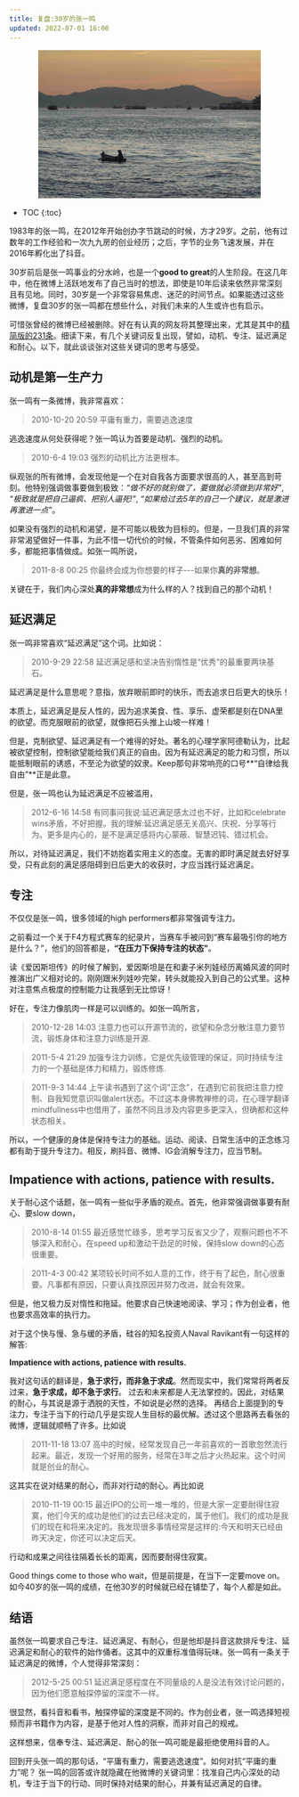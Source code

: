 ```yaml
---
title: 复盘:30岁的张一鸣
updated: 2022-07-01 16:00
---
```


<p align="center">
<img src="/images/boat.jpg" alt="boat" width="400"/>
</p>

* TOC
{:toc}

1983年的张一鸣，在2012年开始创办字节跳动的时候，方才29岁。之前，他有过数年的工作经验和一次九九房的创业经历；之后，字节的业务飞速发展，并在2016年孵化出了抖音。

30岁前后是张一鸣事业的分水岭，也是一个**good to great**的人生阶段。在这几年中，他在微博上活跃地发布了自己当时的想法，即使是10年后读来依然非常深刻且有见地。同时，30岁是一个非常容易焦虑、迷茫的时间节点。如果能透过这些微博，复盘30岁的张一鸣都在想些什么，对我们未来的人生或许也有启示。

可惜张曾经的微博已经被删除。好在有认真的网友将其整理出来，尤其是其中的[精简版的231条]()。细读下来，有几个关键词反复出现，譬如，动机、专注、延迟满足和耐心。以下，就此谈谈张对这些关键词的思考与感受。

<!-- 计算机视觉领域有一个很有名的算法，叫做Vocabulary Tree(词汇树)。我们通过一张图片中一组特征出现的频率来描述这张图片。比如，梵高的画中扭曲的线条的频率就尤其高。通过这种方法，我们也可以对张一鸣的微博建立一个基于词频的词汇数，来辅助为其画像。

通过统计网友整理的[张一鸣的231条精华微博]()，我们可以得到词频排序如下：

1. 专注8
2. 延迟满足7
3. 健康/锻炼6
4. 沟通6
4. 耐心5
5. 行动4
6. 惰性4
6. 欲望/动机3
7. 极致3 -->

## 动机是第一生产力

张一鸣有一条微博，我非常喜欢：

> 2010-10-20 20:59 平庸有重力，需要逃逸速度

逃逸速度从何处获得呢？张一鸣认为首要是动机、强烈的动机。

> 2010-6-4 19:03 强烈的动机比方法更根本。

纵观张的所有微博，会发现他是一个在对自我各方面要求很高的人，甚至高到苛刻。他特别强调做事要做到极致：_“做不好的就别做了，要做就必须做到非常好”_, _“极致就是把自己逼疯、把别人逼死!”_, _“如果给过去5年的自己一个建议，就是激进再激进一点”_。

如果没有强烈的动机和渴望，是不可能以极致为目标的。但是，一旦我们真的非常非常渴望做好一件事，为此不惜一切代价的时候，不管条件如何恶劣、困难如何多，都能把事情做成。如张一鸣所说，

> 2011-8-8 00:25 你最终会成为你想要的样子---如果你**真的非常想**。

关键在于，我们内心深处**真的非常想**成为什么样的人？找到自己的那个动机！

## 延迟满足 

张一鸣非常喜欢“延迟满足”这个词。比如说：

> 2010-9-29 22:58 延迟满足感和坚决告别惰性是“优秀”的最重要两块基石。

延迟满足是什么意思呢？意指，放弃眼前即时的快乐，而去追求日后更大的快乐！

本质上，延迟满足是反人性的，因为追求美食、性、享乐、虚荣都是刻在DNA里的欲望。而克服眼前的欲望，就像把石头推上山坡一样难！

但是，克制欲望、延迟满足有一个难得的好处。著名的心理学家阿德勒认为，比起被欲望控制，控制欲望能给我们真正的自由。因为有延迟满足的能力和习惯，所以能抵制眼前的诱惑，不至沦为欲望的奴隶。Keep那句非常响亮的口号**“自律给我自由”**正是此意。

但是，张一鸣也认为延迟满足不应被滥用，

> 2012-6-16 14:58 有同事问我说:延迟满足感太过也不好，比如和celebrate wins矛盾，不好把握。我的理解:延迟满足感无关高兴、庆祝、分享等行为。更多是内心的，是不是满足感将内心蒙蔽、智慧迟钝、错过机会。

所以，对待延迟满足，我们不妨抱着实用主义的态度。无害的即时满足就去好好享受，只有此刻的满足感阻碍到日后更大的收获时，才应当践行延迟满足。



## 专注

不仅仅是张一鸣，很多领域的high performers都非常强调专注力。

之前看过一个关于F4方程式赛车的纪录片，当赛车手被问到“赛车最吸引你的地方是什么？”，他们的回答都是，**“在压力下保持专注的状态”**。

读《爱因斯坦传》的时候了解到，爱因斯坦是在和妻子米列娃经历离婚风波的同时推演出广义相对论的。刚刚跟米列娃吵完架，转头就能投入到自己的公式里。这种对注意焦点极度的控制能力让我感到无比惊讶！

<!-- 尤其是遇到阻碍的时候，像一束激光一样聚焦于当下的问题，抛弃杂念，似乎是最优的解法。 -->

好在，专注力像肌肉一样是可以训练的。如张一鸣所言，

> 2010-12-28 14:03 注意力也可以开源节流的，欲望和杂念分散注意力要节流，锻炼身体和注意力训练是开源.

> 2011-5-4 21:29 加强专注力训练，它是优先级管理的保证，同时持续专注力的一个基础是体力和精力，锻炼修炼.

> 2011-9-3 14:44 上午读书遇到了这个词"正念"，在遇到它前我把注意力控制、自我知觉意识叫做alert状态。不过这本身佛教禅修的词，在心理学翻译mindfullness中也借用了，虽然不同且涉及内容更多更深入，但确都和这种状态相关。

所以，一个健康的身体是保持专注力的基础。运动、阅读、日常生活中的正念练习都有助于提升专注力。相反，刷抖音、微博、IG会消解专注力，应当节制。


## Impatience with actions, patience with results.

关于耐心这个话题，张一鸣有一些似乎矛盾的观点。首先，他非常强调做事要有耐心、要slow down，

> 2010-8-14 01:55 最近感觉忙碌多，思考学习反省又少了，观察问题也不不够深入和耐心，在speed up和激动干劲足的时候，保持slow down的心态很重要。

> 2011-4-3 00:42 某项较长时间不如人意的工作，终于有了起色，耐心很重要。凡事都有原因，只要认真找原因并努力改进，就会有效果。

<!-- > 2012-1-22 00:48 练习保持耐心，即使是快节奏和压力的情况下。 -->

但是，他又极力反对惰性和拖延。他要求自己快速地阅读、学习；作为创业者，他也要求高效率的执行力。

对于这个快与慢、急与缓的矛盾，硅谷的知名投资人Naval Ravikant有一句这样的解答:

**Impatience with actions, patience with results.**

我对这句话的翻译是，**急于求行，而非急于求成**。然而现实中，我们常常将两者反过来，**急于求成，却不急于求行**。
过去和未来都是人无法掌控的。因此，对结果的耐心，与其说是源于洒脱的天性，不如说是必然的选择。
再结合上面提到的专注力，专注于当下的行动几乎是实现人生目标的最优解。透过这个思路再去看张的微博，逻辑就顺畅了许多。比如说

> 2011-11-18 13:07 高中的时候，经常发现自己一年前喜欢的一首歌忽然流行起来。最近，发现一个好用的服务，经常在3年之后才火热起来。这个时间就是创业的耐心。

这其实在说对结果的耐心，而非对行动的耐心。再比如说

> 2010-11-19 00:15 最近IPO的公司一堆一堆的，但是大家一定要耐得住寂寞，他们今天的成功是他们的过去已经决定的，属于他们。我们的成功是我们的现在和将来决定的。我发现很多事情经常是这样的:今天和明天已经由昨天决定，你还可以决定后天。

行动和成果之间往往隔着长长的距离，因而要耐得住寂寞。

Good things come to those who wait，但是前提是，在当下一定要move on。如今40岁的张一鸣的成绩，在他30岁的时候就已经在铺垫了，每个人都是如此。

## 结语

虽然张一鸣要求自己专注、延迟满足、有耐心，但是他却是抖音这款排斥专注、延迟满足和耐心的软件的始作俑者。这其中的双重标准值得玩味。张一鸣有一条关于延迟满足的微博，个人觉得非常深刻：

> 2012-5-25 00:51 延迟满足感程度在不同量级的人是没法有效讨论问题的，因为他们愿意触探停留的深度不一样。

很显然，看抖音和看书，触探停留的深度是不同的。作为创业者，张一鸣选择短视频而非书籍作为内容，是基于他对人性的洞察，而非对自己的规戒。

这样想来，信奉专注、延迟满足、耐心的张一鸣可能是最拒绝使用抖音的人。

回到开头张一鸣的那句话，“平庸有重力，需要逃逸速度”。如何对抗“平庸的重力”呢？ 张一鸣的回答或许就隐藏在他微博的关键词里：找准自己内心深处的动机，专注于当下的行动、同时保持对结果的耐心，并兼有延迟满足的自律。












